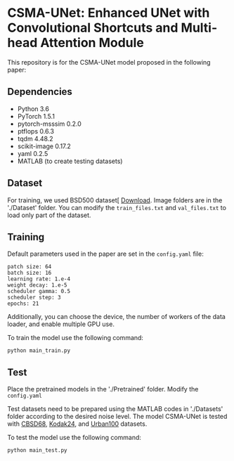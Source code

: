 # CSMA-UNet: Enhanced UNet with Convolutional Shortcuts and Multi-head Attention Module

This repository is for the CSMA-UNet model proposed in the following paper:


## Dependencies
- Python 3.6
- PyTorch 1.5.1
- pytorch-msssim 0.2.0
- ptflops 0.6.3
- tqdm 4.48.2
- scikit-image 0.17.2
- yaml 0.2.5
- MATLAB (to create testing datasets)

## Dataset
For training, we used BSD500 dataset[
[Download](https://www.kaggle.com/datasets/balraj98/berkeley-segmentation-dataset-500-bsds500).  Image folders are in the './Dataset' folder. You can modify the ```train_files.txt``` and ```val_files.txt``` to load only part of the dataset.

## Training
Default parameters used in the paper are set in the ```config.yaml``` file:

```
patch size: 64
batch size: 16
learning rate: 1.e-4
weight decay: 1.e-5
scheduler gamma: 0.5
scheduler step: 3
epochs: 21
```
Additionally, you can choose the device, the number of workers of the data loader, and enable multiple GPU use.

To train the model use the following command:

```python main_train.py```

## Test

Place the pretrained models in the './Pretrained' folder. Modify the ```config.yaml``` 

Test datasets need to be prepared using the MATLAB codes in './Datasets' folder according to the desired noise level. The model CSMA-UNet is tested with [CBSD68](https://github.com/cszn/FFDNet/tree/master/testsets/CBSD68), [Kodak24](http://r0k.us/graphics/kodak/), and [Urban100](https://www.kaggle.com/datasets/harshraone/urban100/code) datasets.

To test the model use the following command:

```python main_test.py```


